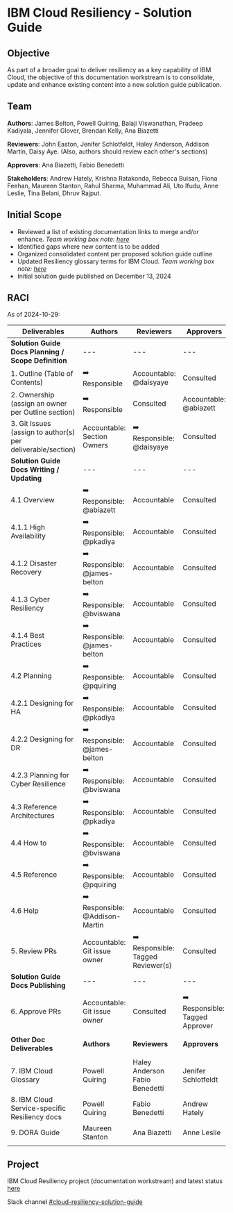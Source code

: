 # IBM Cloud Resiliency - Solution Guide

## Objective

As part of a broader goal to deliver resiliency as a key capability of IBM Cloud, the objective of this documentation workstream is to consolidate, update and enhance existing content into a new solution guide publication. 


## Team 

**Authors**: James Belton, Powell Quiring, Balaji Viswanathan, Pradeep Kadiyala, Jennifer Glover, Brendan Kelly, Ana Biazetti

**Reviewers**: John Easton, Jenifer Schlotfeldt, Haley Anderson, Addison Martin, Daisy Aye. (Also, authors should review each other's sections)

**Approvers**:  Ana Biazetti, Fabio Benedetti

**Stakeholders**:  Andrew Hately, Krishna Ratakonda, Rebecca Buisan, Fiona Feehan, Maureen Stanton, Rahul Sharma, Muhammad Ali, Uto Ifudu, Anne Leslie, Tina Belani, Dhruv Rajput.

## Initial Scope

- Reviewed a list of existing documentation links to merge and/or enhance. _Team working box note: [here](https://ibm.ent.box.com/file/1644965930257?s=48bp2gwgt4gxg8dkaf3ldgrkh6cwc0ds)_
- Identified gaps where new content is to be added
- Organized consolidated content per proposed solution guide outline
- Updated Resiliency glossary terms for IBM Cloud. _Team working box note: [here](https://ibm.ent.box.com/notes/1667651992654?s=nwfybs96ktxilmfvqbfk2oolvxhje4he)_
- Initial solution guide published on December 13, 2024

## RACI

As of 2024-10-29:

| Deliverables | Authors  | Reviewers | Approvers | Stakeholders |
|---|---|---|---|---|
| **Solution Guide Docs Planning / Scope Definition** |---|---|---|---|---|
| 1. Outline (Table of Contents) |  ➡️ Responsible | Accountable: @daisyaye  | Consulted | Informed |  
| 2. Ownership (assign an owner per Outline section)  | ➡️ Responsible |  Consulted  | Accountable: @abiazett | Informed  | 
| 3. Git Issues (assign to author(s) per deliverable/section) | Accountable: Section Owners | ➡️ Responsible: @daisyaye   | Consulted |  Informed  | 
| **Solution Guide Docs Writing / Updating** |---|---|---|---|---|---|-
| 4.1 Overview   |  ➡️ Responsible: @abiazett  | Accountable | Consulted | Informed |
| 4.1.1 High Availability   |  ➡️ Responsible: @pkadiya  | Accountable | Consulted | Informed | 
| 4.1.2 Disaster Recovery  |  ➡️ Responsible: @james-belton  | Accountable | Consulted | Informed |
| 4.1.3 Cyber Resiliency  |  ➡️ Responsible: @bviswana | Accountable | Consulted | Informed | 
| 4.1.4 Best Practices  |  ➡️ Responsible: @james-belton | Accountable | Consulted | Informed | 
| 4.2 Planning   |  ➡️ Responsible: @pquiring | Accountable | Consulted | Informed |
| 4.2.1 Designing for HA   |  ➡️ Responsible: @pkadiya | Accountable | Consulted | Informed | 
| 4.2.2 Designing for DR   |  ➡️ Responsible: @james-belton | Accountable | Consulted | Informed |
| 4.2.3 Planning for Cyber Resilience  |  ➡️ Responsible: @bviswana | Accountable | Consulted | Informed |
| 4.3 Reference Architectures   |  ➡️ Responsible: @pkadiya  | Accountable | Consulted | Informed | 
| 4.4 How to   |  ➡️ Responsible: @bviswana  | Accountable | Consulted | Informed | 
| 4.5 Reference   |  ➡️ Responsible: @pquiring  | Accountable | Consulted | Informed | 
| 4.6 Help   |  ➡️ Responsible: @Addison-Martin  | Accountable | Consulted | Informed | 
| 5. Review PRs  | Accountable: Git issue owner |  ➡️ Responsible: Tagged Reviewer(s)  | Consulted | Informed | 
| **Solution Guide Docs Publishing** |---|---|---|---|---|
| 6. Approve PRs | Accountable: Git issue owner | Consulted |  ➡️ Responsible: Tagged Approver | Informed  |  
 |  |  |  |  |  |
| **Other Doc Deliverables** | **Authors**  | **Reviewers** | **Approvers** | **Stakeholders** |
 |  |  |  |  |  |
| 7. IBM Cloud Glossary  | Powell Quiring | Haley Anderson Fabio Benedetti| Jenifer Schlotfeldt | all others |  |
| 8. IBM Cloud Service-specific Resiliency docs  | Powell Quiring  | Fabio Benedetti | Andrew Hately | all others |  |
| 9. DORA Guide  | Maureen Stanton | Ana Biazetti  | Anne Leslie | all others |  |  
 |  |  |  |  |  |

 ## Project

 IBM Cloud Resiliency project (documentation workstream) and latest status [here](https://github.ibm.com/orgs/cloud-docs-solutions/projects/1/views/2)

 Slack channel [#cloud-resiliency-solution-guide](https://ibm.enterprise.slack.com/archives/C07CBUBNVTJ)
